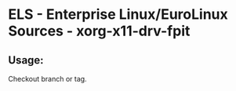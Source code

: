 # ELS - Enterprise Linux/EuroLinux Sources - xorg-x11-drv-fpit 
## Usage:
  Checkout branch or tag.
